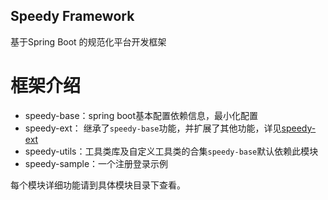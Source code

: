 Speedy Framework
---

基于Spring Boot 的规范化平台开发框架

# 框架介绍

- speedy-base：spring boot基本配置依赖信息，最小化配置
- speedy-ext： 继承了`speedy-base`功能，并扩展了其他功能，详见[speedy-ext](https://github.com/gefangshuai/SpeedyFramework/tree/master/speedy-ext)
- speedy-utils：工具类库及自定义工具类的合集`speedy-base`默认依赖此模块
- speedy-sample：一个注册登录示例

每个模块详细功能请到具体模块目录下查看。
